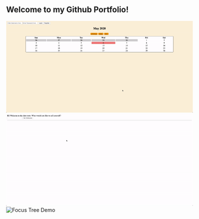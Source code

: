 ## Welcome to my Github Portfolio!

![Calendar Demo](/Demos/Calendar_Demo.gif)
![Chat Server Demo](/Demos/Chat_Server_Demo.gif)
![Focus Tree Demo](/Demos/Focus_Tree_Demo.gif)
